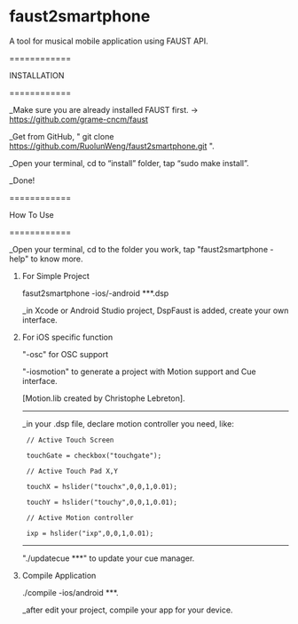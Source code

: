# faust2smartphone
A tool for musical mobile application using FAUST API.

============

INSTALLATION

============

_Make sure you are already installed FAUST first. -> https://github.com/grame-cncm/faust

_Get from GitHub, " git clone https://github.com/RuolunWeng/faust2smartphone.git ".
 
_Open your terminal, cd to “install” folder, tap “sudo make install”.

_Done!


============

How To Use

============

_Open your terminal, cd to the folder you work, tap "faust2smartphone -help" to know more.


1) For Simple Project

    fasut2smartphone -ios/-android ***.dsp
   
   _in Xcode or Android Studio project, DspFaust is added, create your own interface. 

2) For iOS specific function

    "-osc" for OSC support
    
    "-iosmotion" to generate a project with Motion support and Cue interface.

    [Motion.lib created by Christophe Lebreton].

    --------------------------------------------------------------

    _in your .dsp file, declare motion controller you need, like:
        
        // Active Touch Screen

        touchGate = checkbox("touchgate");

        // Active Touch Pad X,Y

        touchX = hslider("touchx",0,0,1,0.01);

        touchY = hslider("touchy",0,0,1,0.01);

        // Active Motion controller

        ixp = hslider("ixp",0,0,1,0.01);

    -------------------------------------------------------------

    "./updatecue ***" to update your cue manager.
    
3) Compile Application
    
    ./compile -ios/android ***.

    _after edit your project, compile your app for your device.


